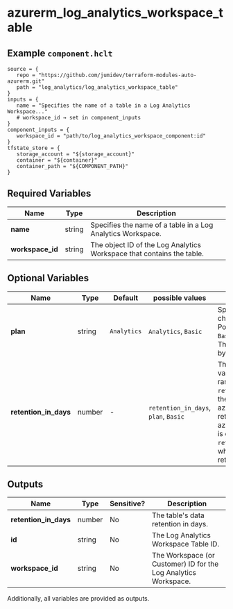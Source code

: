 # azurerm_log_analytics_workspace_table



## Example `component.hclt`

```hcl
source = {
   repo = "https://github.com/jumidev/terraform-modules-auto-azurerm.git"   
   path = "log_analytics/log_analytics_workspace_table"   
}
inputs = {
   name = "Specifies the name of a table in a Log Analytics Workspace..."   
   # workspace_id → set in component_inputs
}
component_inputs = {
   workspace_id = "path/to/log_analytics_workspace_component:id"   
}
tfstate_store = {
   storage_account = "${storage_account}"   
   container = "${container}"   
   container_path = "${COMPONENT_PATH}"   
}
```

## Required Variables

| Name | Type |  Description |
| ---- | --------- |  ----------- |
| **name** | string |  Specifies the name of a table in a Log Analytics Workspace. | 
| **workspace_id** | string |  The object ID of the Log Analytics Workspace that contains the table. | 

## Optional Variables

| Name | Type |  Default  |  possible values |  Description |
| ---- | --------- |  ----------- | ----------- | ----------- |
| **plan** | string |  `Analytics`  |  `Analytics`, `Basic`  |  Specify the system how to handle and charge the logs ingested to the table. Possible values are `Analytics` and `Basic`. Defaults to `Analytics`. -> **Note:** The `name` of tables currently supported by the `Basic` plan can be found [here](https://learn.microsoft.com/en-us/azure/azure-monitor/logs/basic-logs-configure?tabs=portal-1#supported-tables). | 
| **retention_in_days** | number |  -  |  `retention_in_days`, `plan`, `Basic`  |  The table's retention in days. Possible values are either 7 (Free Tier only) or range between 30 and 730. -> **Note:** `retention_in_days` will revert back to the value of azurerm_log_analytics_workspace retention_in_days when a azurerm_log_analytics_workspace_table is deleted. -> **Note:** The `retention_in_days` cannot be specified when `plan` is `Basic` because the retention is fixed at eight days. | 



## Outputs

| Name | Type | Sensitive? | Description |
| ---- | ---- | --------- | --------- |
| **retention_in_days** | number | No  | The table's data retention in days. | 
| **id** | string | No  | The Log Analytics Workspace Table ID. | 
| **workspace_id** | string | No  | The Workspace (or Customer) ID for the Log Analytics Workspace. | 

Additionally, all variables are provided as outputs.
